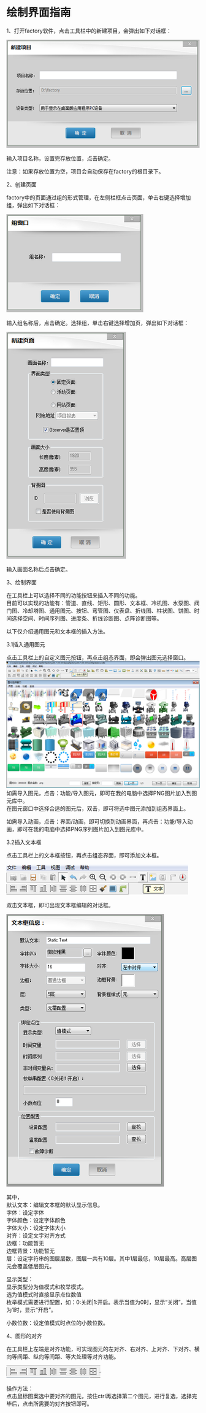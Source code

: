 # **绘制界面指南**

1、打开factory软件，点击工具栏中的新建项目，会弹出如下对话框：

![](/assets/新建项目.png)

输入项目名称，设置完存放位置，点击确定。

注意：如果存放位置为空，项目会自动保存在factory的根目录下。

2、创建页面

factory中的页面通过组的形式管理，在左侧栏框点击页面，单击右键选择增加组，弹出如下对话框：

![](/assets/组窗口.png)

输入组名称后，点击确定。选择组，单击右键选择增加页，弹出如下对话框：

![](/assets/新建页面.png)

输入画面名称后点击确定。

3、绘制界面

在工具栏上可以选择不同的功能按钮来插入不同的功能。  
目前可以实现的功能有：管道、直线、矩形、圆形、文本框、冷机图、水泵图、阀门图、冷却塔图、通用图元、按钮、弯管图、仪表盘、折线图、柱状图、饼图、时间选择空间、时间序列图、进度条、折线诊断图、点阵诊断图等。

以下仅介绍通用图元和文本框的插入方法。

3.1插入通用图元

点击工具栏上的自定义图元按钮，再点击组态界面，即会弹出图元选择窗口。![](/assets/图元按钮.png)![](/assets/图元选择窗口.png)如需导入图元，点击：功能/导入图元，即可在我的电脑中选择PNG图片加入到图元库中。  
在图元窗口中选择合适的图元后，双击，即可将选中图元添加到组态界面上。

如需导入动画，点击：界面/动画，即可切换到动画界面，再点击：功能/导入动画，即可在我的电脑中选择PNG序列图片加入到图元库中。

3.2插入文本框

点击工具栏上的文本框按钮，再点击组态界面，即可添加文本框。

![](/assets/文本框按钮.png)

双击文本框，即可出现文本框编辑的对话框。

![](/assets/文本框编辑.png)

其中，  
默认文本：编辑文本框的默认显示信息。  
字体：设定字体  
字体颜色：设定字体颜色  
字体大小：设定字体大小  
对齐：设定文字对齐方式  
边框：功能暂无  
边框背景：功能暂无  
层：设定字符串的图层层数，图层一共有10层。其中1层最低，10层最高。高层图元会覆盖低层图元。

显示类型：  
显示类型分为值模式和枚举模式。  
选为值模式时直接显示点位数值  
枚举模式需要进行配置，如：0:关闭\|1:开启。表示当值为0时，显示“关闭”，当值为1时，显示“开启”。

小数位数：设定值模式时点位的小数位数。

4、图形的对齐

在工具栏上左端是对齐功能，可实现图元的左对齐、右对齐、上对齐、下对齐、横向等间距、纵向等间距、等大处理等对齐功能。

![](/assets/图形对齐按钮.png)

操作方法：  
点击鼠标图案选中要对齐的图元，按住ctrl再选择第二个图元，进行复选，选择完毕后，点击所需要的对齐按钮即可。

















